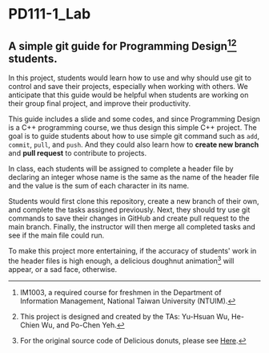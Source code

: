 # PD111-1_Lab
## A simple git guide for Programming Design[^1][^2] students.

In this project, students would learn how to use and why should use git to control and save their projects, especially when working with others. We anticipate that this guide would be helpful when students are working on their group final project, and improve their productivity.

This guide includes a slide and some codes, and since Programming Design is a C++ programming course, we thus design this simple C++ project. The goal is to guide students about how to use simple git command such as `add`, `commit`, `pull`, and `push`. And they could also learn how to **create new branch** and **pull request** to contribute to projects.

In class, each students will be assigned to complete a header file by declaring an integer whose name is the same as the name of the header file and the value is the sum of each character in its name.

Students would first clone this repository, create a new branch of their own, and complete the tasks assigned previously. Next, they should try use git commands to save their changes in GitHub and create pull request to the main branch. Finally, the instructor will then merge all completed tasks and see if the main file could run.

To make this project more entertaining, if the accuracy of students' work in the header files is high enough, a delicious doughnut animation[^3] will appear, or a sad face, otherwise.




[^1]: IM1003, a required course for freshmen in the Department of Information Management, National Taiwan University (NTUIM).
[^2]: This project is designed and created by the TAs: Yu-Hsuan Wu, He-Chien Wu, and Po-Chen Yeh.
[^3]: For the original source code of Delicious donuts, please see [Here](https://github.com/hadal1337/ASCII-Doughnut/blob/master/ASCII%20Doughnut.cpp).
